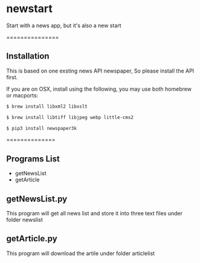 # newstart
Start with a news app, but it's also a new start 

===============

## Installation 

This is based on one exsting news API newspaper, 
So please install the API first. 

If you are on OSX, install using the following, you may use both homebrew or macports:

~~~bash
$ brew install libxml2 libxslt

$ brew install libtiff libjpeg webp little-cms2

$ pip3 install newspaper3k
~~~

==============

## Programs List

* getNewsList
* getArticle

## getNewsList.py
This program will get all news list and store it into three text files under folder newslist

## getArticle.py
This program will download the artile under folder articlelist